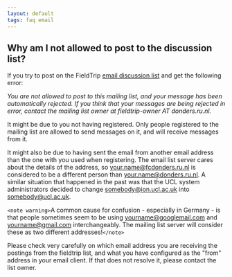 ```yaml
---
layout: default
tags: faq email
---
```


## Why am I not allowed to post to the discussion list?

If you try to post on the FieldTrip [email discussion list](/discussion_list) and get the following error: 

*You are not allowed to post to this mailing list, and your message has been automatically rejected.  If you think that your messages are being rejected in error, contact the mailing list owner at fieldtrip-owner AT donders.ru.nl.*

It might be due to you not having registered. Only people registered to the mailing list are allowed to send messages on it, and will receive messages from it.

It might also be due to having sent the email from another email address than the one with you used when registering. The email list server cares about the details of the address, so your.name@fcdonders.ru.nl is considered to be a different person than your.name@donders.ru.nl. A similar situation that happened in the past was that the UCL system administrators decided to change somebody@ion.ucl.ac.uk into somebody@ucl.ac.uk. 

`<note warning>`A common cause for confusion - especially in Germany - is that people sometimes seem to be using yourname@googlemail.com and yourname@gmail.com interchangeably. The mailing list server will consider these as two different addresses!`</note>`

Please check very carefully on which email address you are receiving the postings from the fieldtrip list, and what you have configured as the "from" address in your email client. If that does not resolve it, please contact the list owner.
